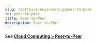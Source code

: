 ```yaml
---
slug: /software-engineering/peer-to-peer
id: peer-to-peer
title: Peer-to-Peer
description: Peer-to-Peer
---
```


See **[Cloud Computing > Peer-to-Peer](/cloud-computing/peer-to-peer)**
